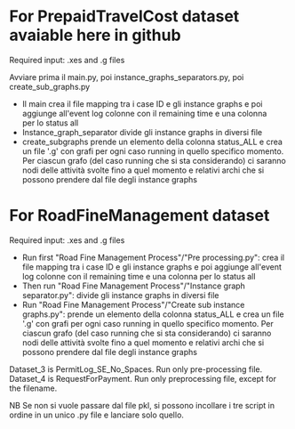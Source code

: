 # For PrepaidTravelCost dataset avaiable here in github

Required input: .xes and .g files

Avviare prima il main.py, poi instance_graphs_separators.py, poi create_sub_graphs.py

- Il main crea il file mapping tra i case ID e gli instance graphs e poi aggiunge all'event log colonne con il remaining time e una colonna per lo status all
- Instance_graph_separator divide gli instance graphs in diversi file
- create_subgraphs prende un elemento della colonna status_ALL e crea un file '.g' con grafi per ogni caso running in quello specifico momento. Per ciascun grafo (del caso running che si sta considerando) ci saranno nodi delle attività svolte fino a quel momento e relativi archi che si possono prendere dal file degli instance graphs

# For RoadFineManagement dataset

Required input: .xes and .g files

- Run first "Road Fine Management Process"/"Pre processing.py": crea il file mapping tra i case ID e gli instance graphs e poi aggiunge all'event log colonne con il remaining time e una colonna per lo status all
- Then run "Road Fine Management Process"/"Instance graph separator.py": divide gli instance graphs in diversi file
- Run "Road Fine Management Process"/"Create sub instance graphs.py": prende un elemento della colonna status_ALL e crea un file '.g' con grafi per ogni caso running in quello specifico momento. Per ciascun grafo (del caso running che si sta considerando) ci saranno nodi delle attività svolte fino a quel momento e relativi archi che si possono prendere dal file degli instance graphs


Dataset_3 is PermitLog_SE_No_Spaces. Run only pre-processing file.
Dataset_4 is RequestForPayment. Run only preprocessing file, except for the filename.

NB Se non si vuole passare dal file pkl, si possono incollare i tre script in ordine in un unico .py file e lanciare solo quello.
